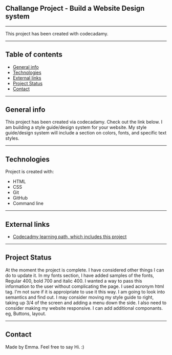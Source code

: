 ## Challange Project - Build a Website Design system
---

This project has been created with codecadamy. 

--- 

## Table of contents
* [General info](#general-info)
* [Technologies](#technologies)
* [External links](#External-links)
* [Project Status](#Project-Status)
* [Contact](#Contact)

---

## General info
This project has been created via codecadamy. Check out the link below.
I am building a style guide/design system for your website. 
My style guide/design system will include a section on colors, fonts, and specific text styles. 

---    
    
## Technologies
Project is created with:
* HTML
* CSS
* Git
* GitHub
* Command line
	
---  
  
## External links
  * [Codecadmy learning path, which includes this project](https://www.codecademy.com/learn/paths/full-stack-engineer-career-path)

---

## Project Status
At the moment the project is complete. I have considered other things I can do to update it. 
In my fonts section, I have added samples of the fonts, Regular 400, bold 700 and italic 400. I wanted a way to pass this information to the user without complicating the page. I used acronym html tag. I'm not sure if it is approipriate to use it this way. I am going to look into semantics and find out. 
I may consider moving my style guide to right, taking up 3/4 of the screen and adding a menu down the side. 
I also need to consider making my website responsive. 
I can add additional componants. eg, Buttons, layout. 

---

## Contact
Made by Emma. Feel free to say Hi. :)
